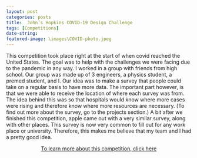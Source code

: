 ```yaml
---
layout: post
categories: posts
title:  John’s Hopkins COVID-19 Design Challenge 
tags: [Competitions]
date-string: 
featured-image: \images\COVID-photo.jpeg
---
```

<p>
This competition took place right at the start of when covid reached the United States. The goal was to help with the challenges we were facing due to the pandemic in any way. I worked in a group with friends from high school. Our group was made up of 3 engineers, a physics student, a premed student, and I. Our idea was to make a survey that people could take on a regular basis to have more data. The important part however, is that we were able to receive the location of where each survey was from. The idea behind this was so that hospitals would know where more cases were rising and therefore know where more resources are necessary. (To find out more about the survey, go to the projects section.) A bit after we finished this competition, apple came out with a very similar survey, along with other places. This survey is now very common to fill out for any work place or university. Therefore, this makes me believe that my team and I had a pretty good idea.
</p>





<center>
<p><a href="https://cbid.bme.jhu.edu/johns-hopkins-cbid-covid-19-design-challenge/" target="_blank">To learn more about this competition, click here</a></p>
</center>